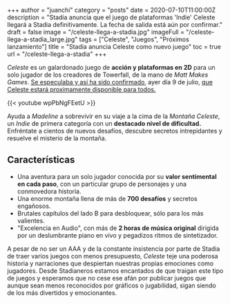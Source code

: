 +++
author = "juanchi"
category = "posts"
date = 2020-07-10T11:00:00Z
description = "Stadia anuncia que el juego de plataformas 'Indie' Celeste llegará a Stadia definitivamente. La fecha de salida está aún por confirmar."
draft = false
image = "/celeste-llega-a-stadia.jpg"
imageFull = "/celeste-llega-a-stadia_large.jpg"
tags = ["Celeste", "Juegos", "Próximos lanzamiento"]
title = "Stadia anuncia Celeste como nuevo juego"
toc = true
url = "/celeste-llega-a-stadia"
+++

*Celeste* es un galardonado juego de **acción y plataformas en 2D** para un solo jugador de los creadores de Towerfall, de la mano de *Matt Makes Games*. <a class="u-anchor" href="/rumores-celeste-llegara-stadia-futuro-proximo"> Se especulaba y así ha sido confirmado,</a> ayer día 9 de julio, <a class="u-anchor" href="https://community.stadia.com/t5/Stadia-Community-Blog/Explore-emotional-journeys-with-narrative-games-coming-soon-to/ba-p/26271" target="_blank" rel="nofollow noopener">que Celeste estará proximamente disponible para todos.</a>  

<div class="u-youtube">
  {{< youtube wpPbNgFEetU >}}
</div>

Ayuda a *Madeline* a sobrevivir en su viaje a la cima de la *Montaña Celeste*, un *Indie* de primera categoría con un **destacado nivel de dificultad.** Enfréntate a cientos de nuevos desafíos, descubre secretos intrepidantes y resuelve el misterio de la montaña.

## Características

* Una aventura para un solo jugador conocida por su **valor sentimental en cada paso**, con un particular grupo de personajes y una conmovedora historia.
* Una enorme montaña llena de más de **700 desafíos** y secretos engañosos.
* Brutales capítulos del lado B para desbloquear, sólo para los más valientes.
* "Excelencia en Audio", con más de **2 horas de música original** dirigida por un deslumbrante piano en vivo y pegadizos ritmos de sintetizador.

A pesar de no ser un AAA y de la constante insistencia por parte de Stadia de traer varios juegos con menos presupuesto, *Celeste* teje una poderosa historia y narraciones que despiertan nuestras propias emociones como jugadores. Desde Stadianeros estamos encantados de que traigan este tipo de juegos y esperamos que no cese ese afán por publicar juegos que aunque sean menos reconocidos por gráficos o jugabilidad, sigan siendo de los más divertidos y emocionantes.